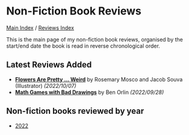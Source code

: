 # Non-Fiction Book Reviews

[Main Index](../../README.md) / [Reviews Index](../README.md)

This is the main page of my non-fiction book reviews, organised by the start/end date the book is read in reverse chronological order.

## Latest Reviews Added
- [**Flowers Are Pretty ... Weird**](2022/20221007-FlowersArePrettyWeird.md) by Rosemary Mosco and Jacob Souva (Illustrator) *(2022/10/07)*
- [**Math Games with Bad Drawings**](2022/20220906-MathGamesWithBadDrawings.md) by Ben Orlin *(2022/09/28)*

## Non-fiction books reviewed by year
- [2022](2022/README.md)
